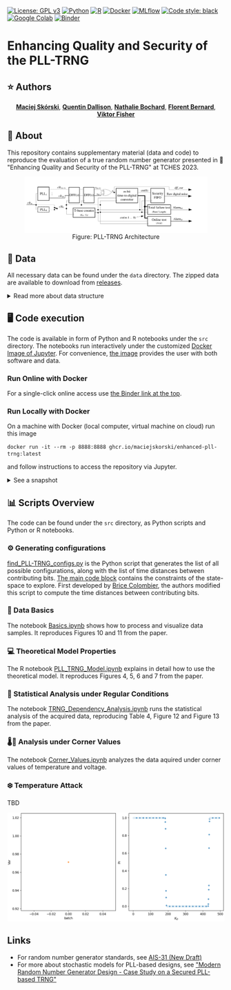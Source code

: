 [![License: GPL v3](https://img.shields.io/badge/License-GPLv3-blue.svg)](https://www.gnu.org/licenses/gpl-3.0)
[![Python](https://img.shields.io/static/v1?message=Python&color=3776AB&logo=Python&logoColor=FFFFFF&label=)](https://www.python.org/)
[![R](https://img.shields.io/badge/R-276DC3?&logo=r&logoColor=white)](https://www.r-project.org/)
[![Docker](https://img.shields.io/badge/Docker-2CA5E0?logo=docker&logoColor=white)](https://www.docker.com/)
[![MLflow](https://img.shields.io/static/v1?message=MLflow&color=0194E2&logo=MLflow&logoColor=FFFFFF&label=)](https://mlflow.org/)
[![Code style: black](https://img.shields.io/badge/code%20style-black-000000.svg)](https://github.com/psf/black)
[![Google Colab](https://img.shields.io/static/v1?message=Google+Colab&color=222222&logo=Google+Colab&logoColor=F9AB00&label=)](https://colab.research.google.com/)
<a id="binder_link" href=https://mybinder.org/v2/gh/maciejskorski/enhanced-pll-trng/v0.0.1>![Binder](https://mybinder.org/badge_logo.svg)</a>

# Enhancing Quality and Security of the PLL-TRNG

## :star: Authors

<p align="center">
    <a href="https://skorski.lu"><strong>Maciej Skórski</strong></a>,
    <a href="mailto:quentin.dallison@thalesgroup.com"><strong>Quentin Dallison</strong></a>,
    <a href="mailto:nathalie.bochard@univ-st-etienne.fr"><strong>Nathalie Bochard</strong></a>,
    <a href="mailto:florent.bernard@univ-st-etienne.fr"><strong>Florent Bernard</strong></a>,
    <a href="mailto:fischer@univ-st-etienne.fr"><strong>Viktor Fisher</strong></a>
</p>

## :memo: About

This repository contains supplementary material (data and code) to reproduce the evaluation of a true random number generator presented in :open_book: "Enhancing Quality and Security of the PLL-TRNG" at TCHES 2023.

<figure>
<img src="images/pll_trng_new.jpg" style="display:block; margin:auto"/>
<figcaption style="text-align:center">Figure: PLL-TRNG Architecture</figcaption>
</figure>

## :file_folder: Data

All necessary data can be found under the `data` directory.
The zipped data are available to download from [releases](https://github.com/maciejskorski/enhanced-pll-trng/releases).

<details>
  <summary>Read more about data structure</summary>
  
Data used in experiments are stored under the `data` directory.
Sub-directories at the first level group experiments according to the environmental conditions (regular conditions, corner values and a temperature attack scenario).
- The file in `data/CornerAnalysis` regroups all results accross all cards, configurations and external conditions;
- The temperature attack was executed on a single Spartan device, and its results are in `data/TemperatureAttack`;
- Further sub-directories in `data/Regular` group acquired data according to the FPGA card family (CV - Cyclone®V, S6 - Spartan™6, SF - SmartFusion2®), in which we find all configurations as described in the paper (A, B, or C with one or two PLL outputs as indicated by the suffix, e.g. A_1 vs A_2).
Note that two Spartan devices were tested, both placed on the cards version 11, cards #2 and #8 marked S6v11_2 and S6v11_8.
For each experiment, the data file contains the bitstream available at the sampler output, i.e. the D flip-flop output marked dff_out in Figure 3. The binary files end in `_dff.bin` and the associated metadata files have extension `.log`.

```
├───📁 CornerAnalysis/
│   └───📄 corner_values.xlsx
├───📁 TemperatureAttack/
│   └───📄 S6_C_freezing attack_km476_kd495_dff.bin
├───📁 Regular/
│   ├───📁 CVv12_4/
│   │   ├───📁 A_1/
│   │   │   └───...
│   │   ├───📁 A_2/
│   │   │   └───...
│   │   ├───📁 B_1/
│   │   │   └───...
│   │   ├───📁 B_2/
│   │   │   └───...
│   │   ├───📁 C_1/
│   │   │   └───...
│   │   └───📁 C_2/
│   │       └───...
│   ├───📁 S6v11_2/
│   │   ├───📁 A_1/
│   │   │   └───...
│   │   ├───📁 A_2/
│   │   │   └───...
│   │   ├───📁 B_1/
│   │   │   └───...
│   │   ├───📁 B_2/
│   │   │   └───...
│   │   ├───📁 C_1/
│   │   │   └───...
│   │   └───📁 C_2/
│   │       └───...
│   ├───📁 S6v11_8/
│   │   ├───📁 A_1/
│   │   │   └───...
│   │   ├───📁 A_2/
│   │   │   └───...
│   │   ├───📁 B_1/
│   │   │   └───...
│   │   ├───📁 B_2/
│   │   │   └───...
│   │   ├───📁 C_1/
│   │   │   └───...
│   │   ├───📁 C_2/
│   │   │   └───...
│   │   └───📄 .DS_Store
│   └───📁 SF2v11_11/
│       ├───📁 A_1/
│       │   └───...
│       ├───📁 A_2/
│       │   └───...
│       ├───📁 B_1/
│       │   └───...
│       ├───📁 B_2/
│       │   └───...
│       ├───📁 C_1/
│       │   └───...
│       └───📁 C_2/
│           └───...
└───📄 data.zip
```

</details>

## 🖥 Code execution

The code is available in form of Python and R notebooks under the `src` directory. 
The notebooks run interactively under the customized [Docker Image of Jupyter](https://jupyter-docker-stacks.readthedocs.io/en/latest/).
For convenience, [the image](Dockerfile) provides the user with both software and data.

### Run Online with Docker

For a single-click online access use  <a href="#binder_link">the Binder link at the top</a>.

### Run Locally with Docker

On a machine with Docker (local computer, virtual machine on cloud) run this image
```console
docker run -it --rm -p 8888:8888 ghcr.io/maciejskorski/enhanced-pll-trng:latest
```
and follow instructions to access the repository via Jupyter. 

<details>
  <summary>See a snapshot </summary>
The Jupyter server will be available through a web browser, under http://127.0.0.1:8888/lab?token=...
![Jupyter Start](images/jupyter_start.png)
</details>



## :bar_chart: Scripts Overview

The code can be found under the `src` directory, as Python scripts and Python or R notebooks.

### ⚙ Generating configurations

[find_PLL-TRNG_configs.py](src/find_PLL-TRNG_configs.py) is the Python script that generates the list of all possible configurations, along with the list of time distances between contributing bits. [The main code block](https://github.com/maciejskorski/new_pll_trng/blob/main/src/find_PLL-TRNG_configs.py#L474-L494) contains the constraints of the state-space to explore. First developed by <a href="mailto:brice.colombier@univ-st-etienne.fr">Brice Colombier</a>, the authors modified this script to compute the time distances between contributing bits.

### 🏁 Data Basics

The notebook [Basics.ipynb](src/Basics.ipynb) shows how to process and visualize data samples. It reproduces Figures 10 and 11 from the paper.

### 💻 Theoretical Model Properties

The R notebook [PLL_TRNG_Model.ipynb](src/PLL_TRNG_Model.ipynb) explains in detail how to use the theoretical model. It reproduces Figures 4, 5, 6 and 7 from the paper.

### 🔬 Statistical Analysis under Regular Conditions

The notebook [TRNG_Dependency_Analysis.ipynb](src/TRNG_Dependency_Analysis.ipynb) runs the statistical analysis of the acquired data, reproducing Table 4, Figure 12 and Figure 13 from the paper.

### 🌡️🔌 Analysis under Corner Values

The notebook [Corner_Values.ipynb](src/Corner_Values.ipynb) analyzes the data aquired under corner values of temperature and voltage.

### ❄️ Temperature Attack

TBD

![Temperature Attack](images/pll_trng_temperature_attack.gif)

## Links

- For random number generator standards, see [AIS-31 (New Draft)](https://www.bsi.bund.de/SharedDocs/Downloads/EN/BSI/Certification/Interpretations/AIS_31_Functionality_classes_for_random_number_generators_e.pdf?__blob=publicationFile&v=5)
- For more about stochastic models for PLL-based designs, see ["Modern Random Number Generator Design - Case Study on a Secured PLL-based TRNG"](https://www.degruyter.com/document/doi/10.1515/itit-2018-0025/html?lang=en)
